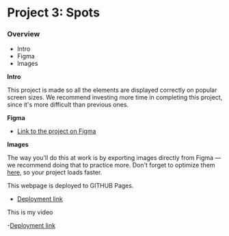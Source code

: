 # Project 3: Spots

### Overview

- Intro
- Figma
- Images

**Intro**

This project is made so all the elements are displayed correctly on popular screen sizes. We recommend investing more time in completing this project, since it's more difficult than previous ones.

**Figma**

- [Link to the project on Figma](https://www.figma.com/file/BBNm2bC3lj8QQMHlnqRsga/Sprint-3-Project-%E2%80%94-Spots?type=design&node-id=2%3A60&mode=design&t=afgNFybdorZO6cQo-1)

**Images**

The way you'll do this at work is by exporting images directly from Figma — we recommend doing that to practice more. Don't forget to optimize them [here](https://tinypng.com/), so your project loads faster.

This webpage is deployed to GITHUB Pages.

- [Deployment link](https://Guwop03.github.io/se_project_spots)

This is my video

-[Deployment link](https://drive.google.com/file/d/1X0jH23tDSw8vFz09ntCz-1pdOkaRPVPf/view?usp=sharing)
